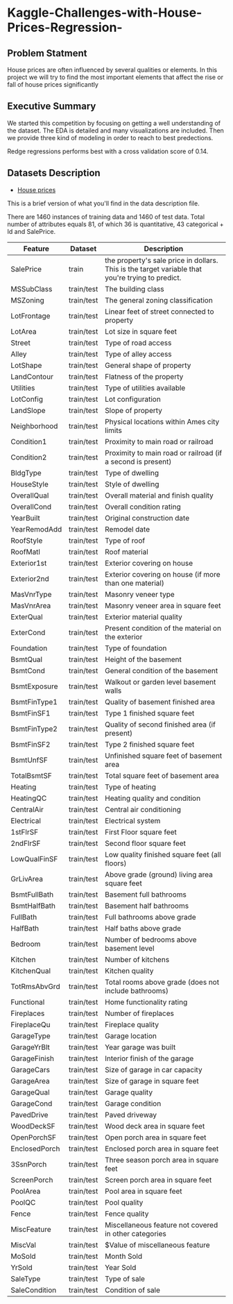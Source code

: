 # Kaggle-Challenges-with-House-Prices-Regression-

## Problem Statment

House prices are often influenced by several qualities or elements. In this project we will try to find the most important elements that affect the rise or fall of house prices significantly

## Executive Summary

We started this competition by focusing on getting a well understanding of the dataset. The EDA is detailed and many visualizations are included. Then we provide three kind of modeling in order to reach to best predections.

Redge regressions performs best with a cross validation score of 0.14. 

## Datasets Description

- [House prices](https://www.kaggle.com/c/house-prices-advanced-regression-techniques)



This is a brief version of what you'll find in the data description file.

There are 1460 instances of training data and 1460 of test data. Total number of attributes equals 81, of which 36 is quantitative, 43 categorical + Id and SalePrice.

|Feature | Dataset | Description |
|---|---|---|
SalePrice |train|the property's sale price in dollars. This is the target variable that you're trying to predict.
MSSubClass|train/test| The building class
MSZoning|train/test|The general zoning classification
LotFrontage|train/test| Linear feet of street connected to property
LotArea|train/test|Lot size in square feet
Street|train/test| Type of road access
Alley|train/test| Type of alley access
LotShape|train/test| General shape of property
LandContour|train/test| Flatness of the property
Utilities|train/test| Type of utilities available
LotConfig|train/test|Lot configuration
LandSlope|train/test| Slope of property
Neighborhood|train/test| Physical locations within Ames city limits
Condition1|train/test| Proximity to main road or railroad
Condition2|train/test| Proximity to main road or railroad (if a second is present)
BldgType|train/test|Type of dwelling
HouseStyle|train/test| Style of dwelling
OverallQual|train/test| Overall material and finish quality
OverallCond|train/test|Overall condition rating
YearBuilt|train/test|Original construction date
YearRemodAdd|train/test|Remodel date
RoofStyle|train/test| Type of roof
RoofMatl|train/test| Roof material
Exterior1st|train/test| Exterior covering on house
Exterior2nd|train/test| Exterior covering on house (if more than one material)
MasVnrType|train/test| Masonry veneer type
MasVnrArea|train/test| Masonry veneer area in square feet
ExterQual|train/test| Exterior material quality
ExterCond|train/test| Present condition of the material on the exterior
Foundation|train/test|Type of foundation
BsmtQual|train/test| Height of the basement
BsmtCond|train/test|General condition of the basement
BsmtExposure|train/test|Walkout or garden level basement walls
BsmtFinType1|train/test| Quality of basement finished area
BsmtFinSF1|train/test| Type 1 finished square feet
BsmtFinType2|train/test| Quality of second finished area (if present)
BsmtFinSF2|train/test| Type 2 finished square feet
BsmtUnfSF|train/test|Unfinished square feet of basement area
TotalBsmtSF|train/test| Total square feet of basement area
Heating|train/test| Type of heating
HeatingQC|train/test| Heating quality and condition
CentralAir|train/test| Central air conditioning
Electrical|train/test| Electrical system
1stFlrSF|train/test| First Floor square feet
2ndFlrSF|train/test| Second floor square feet
LowQualFinSF|train/test| Low quality finished square feet (all floors)
GrLivArea|train/test| Above grade (ground) living area square feet
BsmtFullBath|train/test| Basement full bathrooms
BsmtHalfBath|train/test| Basement half bathrooms
FullBath|train/test| Full bathrooms above grade
HalfBath|train/test| Half baths above grade
Bedroom|train/test| Number of bedrooms above basement level
Kitchen|train/test| Number of kitchens
KitchenQual|train/test| Kitchen quality
TotRmsAbvGrd|train/test| Total rooms above grade (does not include bathrooms)
Functional|train/test| Home functionality rating
Fireplaces|train/test| Number of fireplaces
FireplaceQu|train/test| Fireplace quality
GarageType|train/test| Garage location
GarageYrBlt|train/test| Year garage was built
GarageFinish|train/test| Interior finish of the garage
GarageCars|train/test| Size of garage in car capacity
GarageArea|train/test| Size of garage in square feet
GarageQual|train/test| Garage quality
GarageCond|train/test| Garage condition
PavedDrive|train/test| Paved driveway
WoodDeckSF|train/test| Wood deck area in square feet
OpenPorchSF|train/test| Open porch area in square feet
EnclosedPorch|train/test| Enclosed porch area in square feet
3SsnPorch|train/test| Three season porch area in square feet
ScreenPorch|train/test| Screen porch area in square feet
PoolArea|train/test|Pool area in square feet
PoolQC|train/test|Pool quality
Fence|train/test| Fence quality
MiscFeature|train/test| Miscellaneous feature not covered in other categories
MiscVal|train/test| $Value of miscellaneous feature
MoSold|train/test| Month Sold
YrSold|train/test| Year Sold
SaleType|train/test| Type of sale
SaleCondition|train/test| Condition of sale
